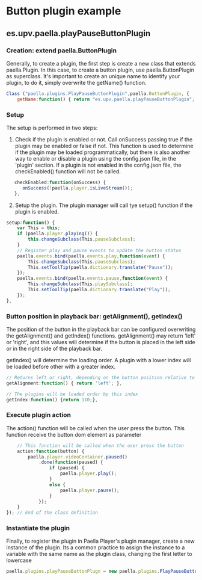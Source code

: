 ---
---

# Button plugin example

## es.upv.paella.playPauseButtonPlugin

### Creation: extend paella.ButtonPlugin

Generally, to create a plugin, the first step is create a new class that extends paella.Plugin. In this
case, to create a button plugin, use paella.ButtonPlugin as superclass. It's important to create an unique
name to identify your plugin, to do it, simply overwrite the getName() function.

```javascript
Class ("paella.plugins.PlayPauseButtonPlugin",paella.ButtonPlugin, {
	getName:function() { return "es.upv.paella.playPauseButtonPlugin"; },
```

### Setup

The setup is performed in two steps:

1. Check if the plugin is enabled or not. Call onSuccess passing true if the plugin may be enabled or
   false if not. This function is used to determine if the plugin may be loaded programmatically, but there is
   also another way to enable or disable a plugin using the config.json file, in the 'plugin' section. If a
   plugin is not enabled in the config.json file, the checkEnabled() function will not be called.

```javascript
   checkEnabled:function(onSuccess) {
      onSuccess(!paella.player.isLiveStream());
   },
```

2. Setup the plugin. The plugin manager will call tye setup() function if the plugin is enabled.

```javascript
setup:function() {
	var This = this;
	if (paella.player.playing()) {
		this.changeSubclass(This.pauseSubclass);
	}
	// Register play and pause events to update the button status
	paella.events.bind(paella.events.play,function(event) {
		This.changeSubclass(This.pauseSubclass);
		This.setToolTip(paella.dictionary.translate("Pause"));
	});
	paella.events.bind(paella.events.pause,function(event) {
		This.changeSubclass(This.playSubclass);
		This.setToolTip(paella.dictionary.translate("Play"));
	});
},
```

### Button position in playback bar: getAlignment(), getIndex()

The position of the button in the playback bar can be configured overwriting the getAlignment() and getIndex()
functions. getAlignment() may return 'left' or 'right', and this values will determine if the button is placed
in the left side or in the right side of the playback bar.

getIndex() will determine the loading order. A plugin with a lower index will be loaded before other with a greater index.

```javascript
// Returns left or right, depending on the button position relative to the playback bar
getAlignment:function() { return 'left'; },

// The plugins will be loaded order by this index
getIndex:function() {return 110;},
```

### Execute plugin action

The action() function will be called when the user press the button. This function receive the button
dom element as parameter

```javascript
	// This function will be called when the user press the button
	action:function(button) {
		paella.player.videoContainer.paused()
			.done(function(paused) {
				if (paused) {
					paella.player.play();
				}
				else {
					paella.player.pause();
				}
			});
	}
});	// End of the class definition
```

### Instantiate the plugin

Finally, to register the plugin in Paella Player's plugin manager, create a new instance of the plugin. Its a
common practice to assign the instance to a variable with the same name as the plugin class, changing the first
letter to lowercase

```javascript
paella.plugins.playPauseButtonPlugn = new paella.plugins.PlayPauseButtonPlugin();
```
